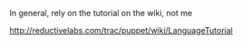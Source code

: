 In general, rely on the tutorial on the wiki, not me

<http://reductivelabs.com/trac/puppet/wiki/LanguageTutorial>